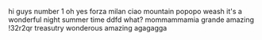 hi guys
number 1
oh yes
forza milan
ciao
mountain
popopo
weash
it's a wonderful night
summer time
ddfd
what?
mommammamia
grande
amazing
!32r2qr
treasutry
wonderous
amazing
agagagga
